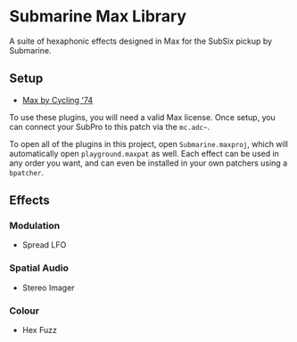 # Submarine Max Library

A suite of hexaphonic effects designed in Max for the SubSix pickup by Submarine.

## Setup

-	[Max by Cycling '74](https://cycling74.com/shop/max)

To use these plugins, you will need a valid Max license. Once setup, you can connect your SubPro to this patch via the `mc.adc~`. 

To open all of the plugins in this project, open `Submarine.maxproj`, which will automatically open `playground.maxpat` as well. Each effect can be used in any order you want, and can even be installed in your own patchers using a `bpatcher`.

## Effects

### Modulation
- 	Spread LFO

### Spatial Audio
-	Stereo Imager

### Colour
-	Hex Fuzz
